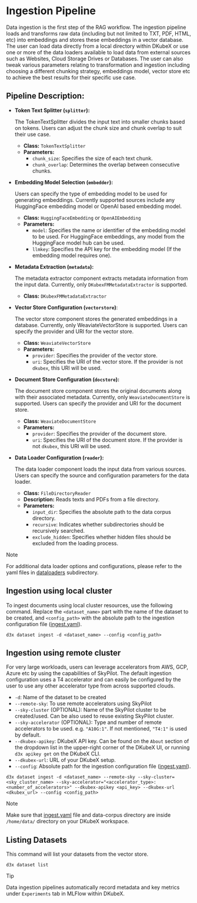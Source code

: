# Ingestion Pipeline

Data ingestion is the first step of the RAG workflow. The ingestion pipeline loads and transforms raw data (including but not limited to TXT, PDF, HTML, etc) into embeddings and stores these embeddings in a vector database. The user can load data directly from a local directory within DKubeX or use one or more of the data loaders available to load data from external sources such as Websites, Cloud Storage Drives or Databases. The user can also tweak various parameters relating to transformation and ingestion including choosing a different chunking strategy, embeddings model, vector store etc to achieve the best results for their specific use case. 

## Pipeline Description:

- **Token Text Splitter (`splitter`):**

  The TokenTextSplitter divides the input text into smaller chunks based on tokens. Users can adjust the chunk size and chunk overlap to suit their use case.
  
  - **Class:** `TokenTextSplitter`
  - **Parameters:**
    - `chunk_size`: Specifies the size of each text chunk.
    - `chunk_overlap`: Determines the overlap between consecutive chunks.

- **Embedding Model Selection (`embedder`):**

  Users can specify the type of embedding model to be used for generating embeddings. Currently supported sources include any HuggingFace embedding model or OpenAI based embedding model.

  - **Class:** `HuggingFaceEmbedding` or `OpenAIEmbedding`
  - **Parameters:**
    - `model`: Specifies the name or identifier of the embedding model to be used. For HuggingFace embeddings, any model from the HuggingFace model hub can be used.
    - `llmkey`: Specifies the API key for the embedding model (If the embedding model requires one).

- **Metadata Extraction (`metadata`):**

  The metadata extractor component extracts metadata information from the input data. Currently, only `DKubexFMMetadataExtractor` is supported.

  - **Class:** `DKubexFMMetadataExtractor`

- **Vector Store Configuration (`vectorstore`)**:

  The vector store component stores the generated embeddings in a database. Currently, only WeaviateVectorStore is supported. Users can specify the provider and URI for the vector store.

  - **Class:** `WeaviateVectorStore`
  - **Parameters:**
    - `provider`: Specifies the provider of the vector store.
    - `uri`: Specifies the URI of the vector store. If the provider is not `dkubex`, this URI will be used.

- **Document Store Configuration (`docstore`):**

  The document store component stores the original documents along with their associated metadata. Currently, only `WeaviateDocumentStore` is supported. Users can specify the provider and URI for the document store.

  - **Class:** `WeaviateDocumentStore`
  - **Parameters:**
    - `provider`: Specifies the provider of the document store.
    - `uri`: Specifies the URI of the document store. If the provider is not `dkubex`, this URI will be used.

- **Data Loader Configuration (`reader`):**

  The data loader component loads the input data from various sources. Users can specify the source and configuration parameters for the data loader. 

  - **Class:** `FileDirectoryReader`
  - **Description:** Reads texts and PDFs from a file directory.
  - **Parameters:**
    - `input_dir`: Specifies the absolute path to the data corpus directory.
    - `recursive`: Indicates whether subdirectories should be recursively searched.
    - `exclude_hidden`: Specifies whether hidden files should be excluded from the loading process.

> [!NOTE]  
> For additional data loader options and configurations, please refer to the yaml files in [dataloaders](./dataloaders) subdirectory.

## Ingestion using local cluster

To ingest documents using local cluster resources, use the following command. Replace the `<dataset_name>` part with the name of the dataset to be created, and `<config_path>` with the absolute path to the ingestion configuration file ([ingest.yaml](ingest.yaml)).
```
d3x dataset ingest -d <dataset_name> --config <config_path>
```

## Ingestion using remote cluster
For very large workloads, users can leverage accelerators from AWS, GCP, Azure etc by using the capabilities of SkyPilot. The default ingestion configuration uses a T4 accelerator and can easily be configured by the user to use any other accelerator type from across supported clouds.
- `-d`: Name of the dataset to be created
- `--remote-sky`: To use remote accelerators using SkyPilot
- `--sky-cluster` (OPTIONAL): Name of the SkyPilot cluster to be created/used. Can be also used to reuse existing SkyPilot cluster.
- `--sky-accelerator` (OPTIONAL): Type and number of remote accelerators to be used. e.g. `"A10G:1"`. If not mentioned, `"T4:1"` is used by default.
- `--dkubex-apikey`: DKubeX API key. Can be found on the `About` section of the dropdown list in the upper-right corner of the DKubeX UI, or running `d3x apikey get` on the DKubeX CLI.
- `--dkubex-url`: URL of your DKubeX setup.
- `--config`: Absolute path for the ingestion configuration file ([ingest.yaml](ingest.yaml)).

```
d3x dataset ingest -d <dataset_name> --remote-sky --sky-cluster=<sky_cluster_name> --sky-accelerator="<accelerator_type>:<number_of_accelerators>" --dkubex-apikey <api_key> --dkubex-url <dkubex_url> --config <config_path>
```

> [!NOTE]  
> Make sure that [ingest.yaml](./ingest.yaml) file and data-corpus directory are inside `/home/data/` directory on your DKubeX workspace.

## Listing Datasets
This command will list your datasets from the vector store.

```
d3x dataset list
```

> [!TIP]
> Data ingestion pipelines automatically record metadata and key metrics under `Experiments` tab in MLFlow within DKubeX. 
